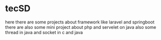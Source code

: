 # tecSD
here there are some projects about framework like laravel and springboot
there are also some mini project about php and servelet on java 
also some thread in java and socket in c and java
